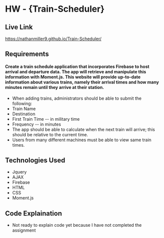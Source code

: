 # HW - {Train-Scheduler}

## Live Link 
 https://nathanmiller9.github.io/Train-Scheduler/

## Requirements
#### Create a train schedule application that incorporates Firebase to host arrival and departure data. The app will retrieve and manipulate this information with Moment.js. This website will provide up-to-date information about various trains, namely their arrival times and how many minutes remain until they arrive at their station.

- When adding trains, administrators should be able to submit the following:
- Train Name
- Destination
- First Train Time -- in military time
- Frequency -- in minutes
- The app should be able to calculate when the next train will arrive; this should be relative to the current time.
- Users from many different machines must be able to view same train times.

## Technologies Used
- Jquery
- AJAX 
- Firebase
- HTML
- CSS
- Moment.js

## Code Explaination
- Not ready to explain code yet because I have not completed the assignment
